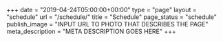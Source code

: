 +++
date = "2019-04-24T05:00:00+00:00"
type = "page"
layout = "schedule"
url = "/schedule/"
title = "Schedule"
page_status = "schedule"
publish_image = "INPUT URL TO PHOTO THAT DESCRIBES THE PAGE"
meta_description = "META DESCRIPTION GOES HERE"
+++